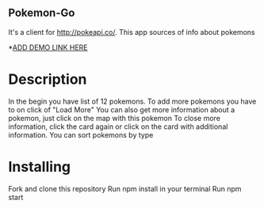 ## Pokemon-Go

It's a client for http://pokeapi.co/. This app sources of info about  pokemons

*[ADD DEMO LINK HERE](https://nvalja.github.io/pokemon-go/)

# Description
In the begin you have list of 12 pokemons.
To add more pokemons you have to on click of "Load More"
You can also get more information about a pokemon, just click on the map with this pokemon
To close more information, click the card again or click on the card with additional information.
You can sort pokemons by type 

# Installing
Fork and clone this repository
Run npm install in your terminal
Run npm start
